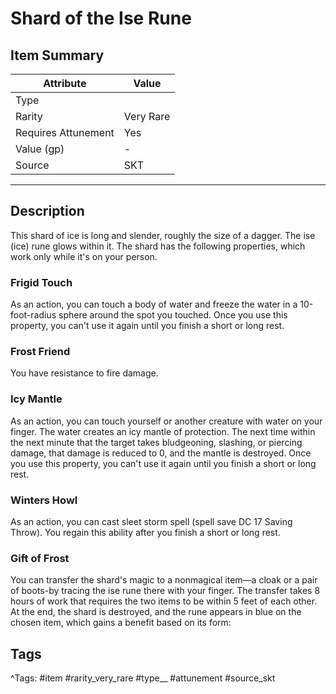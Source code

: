 # Shard of the Ise Rune

## Item Summary

| Attribute            | Value                        |
|----------------------|------------------------------|
| Type                 |   |
| Rarity               | Very Rare             |
| Requires Attunement  | Yes                |
| Value (gp)           | -    |
| Source               | SKT |

---

## Description

This shard of ice is long and slender, roughly the size of a dagger. The ise (ice) rune glows within it. The shard has the following properties, which work only while it's on your person.

### Frigid Touch

As an action, you can touch a body of water and freeze the water in a 10-foot-radius sphere around the spot you touched. Once you use this property, you can't use it again until you finish a short or long rest.

### Frost Friend

You have resistance to fire damage.

### Icy Mantle

As an action, you can touch yourself or another creature with water on your finger. The water creates an icy mantle of protection. The next time within the next minute that the target takes bludgeoning, slashing, or piercing damage, that damage is reduced to 0, and the mantle is destroyed. Once you use this property, you can't use it again until you finish a short or long rest.

### Winters Howl

As an action, you can cast sleet storm spell (spell save DC 17 Saving Throw). You regain this ability after you finish a short or long rest.

### Gift of Frost

You can transfer the shard's magic to a nonmagical item—a cloak or a pair of boots-by tracing the ise rune there with your finger. The transfer takes 8 hours of work that requires the two items to be within 5 feet of each other. At the end, the shard is destroyed, and the rune appears in blue on the chosen item, which gains a benefit based on its form:

## Tags

^Tags: #item #rarity_very_rare #type__ #attunement #source_skt